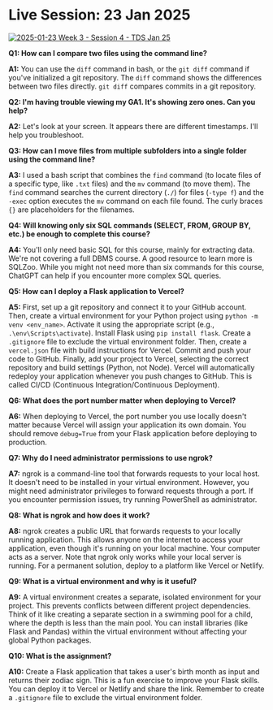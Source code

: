 # Live Session: 23 Jan 2025

[![2025-01-23 Week 3 - Session 4 - TDS Jan 25](https://i.ytimg.com/vi_webp/TxGY540ru3A/sddefault.webp)](https://youtu.be/TxGY540ru3A)

**Q1: How can I compare two files using the command line?**

**A1:** You can use the `diff` command in bash, or the `git diff` command if you've initialized a git repository. The `diff` command shows the differences between two files directly. `git diff` compares commits in a git repository.

**Q2: I'm having trouble viewing my GA1. It's showing zero ones. Can you help?**

**A2:** Let's look at your screen. It appears there are different timestamps. I'll help you troubleshoot.

**Q3: How can I move files from multiple subfolders into a single folder using the command line?**

**A3:** I used a bash script that combines the `find` command (to locate files of a specific type, like `.txt` files) and the `mv` command (to move them). The `find` command searches the current directory (`./`) for files (`-type f`) and the `-exec` option executes the `mv` command on each file found. The curly braces `{}` are placeholders for the filenames.

**Q4: Will knowing only six SQL commands (SELECT, FROM, GROUP BY, etc.) be enough to complete this course?**

**A4:** You'll only need basic SQL for this course, mainly for extracting data. We're not covering a full DBMS course. A good resource to learn more is SQLZoo. While you might not need more than six commands for this course, ChatGPT can help if you encounter more complex SQL queries.

**Q5: How can I deploy a Flask application to Vercel?**

**A5:** First, set up a git repository and connect it to your GitHub account. Then, create a virtual environment for your Python project using `python -m venv <env_name>`. Activate it using the appropriate script (e.g., `.\env\Scripts\activate`). Install Flask using `pip install flask`. Create a `.gitignore` file to exclude the virtual environment folder. Then, create a `vercel.json` file with build instructions for Vercel. Commit and push your code to GitHub. Finally, add your project to Vercel, selecting the correct repository and build settings (Python, not Node). Vercel will automatically redeploy your application whenever you push changes to GitHub. This is called CI/CD (Continuous Integration/Continuous Deployment).

**Q6: What does the port number matter when deploying to Vercel?**

**A6:** When deploying to Vercel, the port number you use locally doesn't matter because Vercel will assign your application its own domain. You should remove `debug=True` from your Flask application before deploying to production.

**Q7: Why do I need administrator permissions to use ngrok?**

**A7:** ngrok is a command-line tool that forwards requests to your local host. It doesn't need to be installed in your virtual environment. However, you might need administrator privileges to forward requests through a port. If you encounter permission issues, try running PowerShell as administrator.

**Q8: What is ngrok and how does it work?**

**A8:** ngrok creates a public URL that forwards requests to your locally running application. This allows anyone on the internet to access your application, even though it's running on your local machine. Your computer acts as a server. Note that ngrok only works while your local server is running. For a permanent solution, deploy to a platform like Vercel or Netlify.

**Q9: What is a virtual environment and why is it useful?**

**A9:** A virtual environment creates a separate, isolated environment for your project. This prevents conflicts between different project dependencies. Think of it like creating a separate section in a swimming pool for a child, where the depth is less than the main pool. You can install libraries (like Flask and Pandas) within the virtual environment without affecting your global Python packages.

**Q10: What is the assignment?**

**A10:** Create a Flask application that takes a user's birth month as input and returns their zodiac sign. This is a fun exercise to improve your Flask skills. You can deploy it to Vercel or Netlify and share the link. Remember to create a `.gitignore` file to exclude the virtual environment folder.
